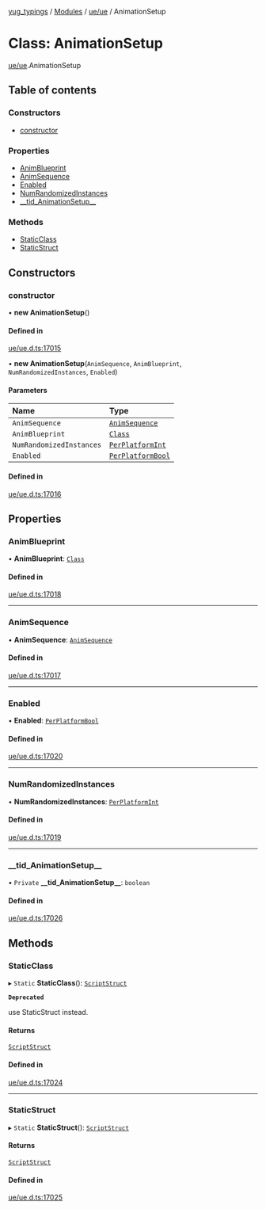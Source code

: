[yug_typings](../README.md) / [Modules](../modules.md) / [ue/ue](../modules/ue_ue.md) / AnimationSetup

# Class: AnimationSetup

[ue/ue](../modules/ue_ue.md).AnimationSetup

## Table of contents

### Constructors

- [constructor](ue_ue.AnimationSetup.md#constructor)

### Properties

- [AnimBlueprint](ue_ue.AnimationSetup.md#animblueprint)
- [AnimSequence](ue_ue.AnimationSetup.md#animsequence)
- [Enabled](ue_ue.AnimationSetup.md#enabled)
- [NumRandomizedInstances](ue_ue.AnimationSetup.md#numrandomizedinstances)
- [\_\_tid\_AnimationSetup\_\_](ue_ue.AnimationSetup.md#__tid_animationsetup__)

### Methods

- [StaticClass](ue_ue.AnimationSetup.md#staticclass)
- [StaticStruct](ue_ue.AnimationSetup.md#staticstruct)

## Constructors

### constructor

• **new AnimationSetup**()

#### Defined in

[ue/ue.d.ts:17015](https://github.com/YugMetaverse/yug_typings/blob/b7d9b19/ue/ue.d.ts#L17015)

• **new AnimationSetup**(`AnimSequence`, `AnimBlueprint`, `NumRandomizedInstances`, `Enabled`)

#### Parameters

| Name | Type |
| :------ | :------ |
| `AnimSequence` | [`AnimSequence`](ue_ue.AnimSequence.md) |
| `AnimBlueprint` | [`Class`](ue_ue.Class.md) |
| `NumRandomizedInstances` | [`PerPlatformInt`](ue_ue.PerPlatformInt.md) |
| `Enabled` | [`PerPlatformBool`](ue_ue.PerPlatformBool.md) |

#### Defined in

[ue/ue.d.ts:17016](https://github.com/YugMetaverse/yug_typings/blob/b7d9b19/ue/ue.d.ts#L17016)

## Properties

### AnimBlueprint

• **AnimBlueprint**: [`Class`](ue_ue.Class.md)

#### Defined in

[ue/ue.d.ts:17018](https://github.com/YugMetaverse/yug_typings/blob/b7d9b19/ue/ue.d.ts#L17018)

___

### AnimSequence

• **AnimSequence**: [`AnimSequence`](ue_ue.AnimSequence.md)

#### Defined in

[ue/ue.d.ts:17017](https://github.com/YugMetaverse/yug_typings/blob/b7d9b19/ue/ue.d.ts#L17017)

___

### Enabled

• **Enabled**: [`PerPlatformBool`](ue_ue.PerPlatformBool.md)

#### Defined in

[ue/ue.d.ts:17020](https://github.com/YugMetaverse/yug_typings/blob/b7d9b19/ue/ue.d.ts#L17020)

___

### NumRandomizedInstances

• **NumRandomizedInstances**: [`PerPlatformInt`](ue_ue.PerPlatformInt.md)

#### Defined in

[ue/ue.d.ts:17019](https://github.com/YugMetaverse/yug_typings/blob/b7d9b19/ue/ue.d.ts#L17019)

___

### \_\_tid\_AnimationSetup\_\_

• `Private` **\_\_tid\_AnimationSetup\_\_**: `boolean`

#### Defined in

[ue/ue.d.ts:17026](https://github.com/YugMetaverse/yug_typings/blob/b7d9b19/ue/ue.d.ts#L17026)

## Methods

### StaticClass

▸ `Static` **StaticClass**(): [`ScriptStruct`](ue_ue.ScriptStruct.md)

**`Deprecated`**

use StaticStruct instead.

#### Returns

[`ScriptStruct`](ue_ue.ScriptStruct.md)

#### Defined in

[ue/ue.d.ts:17024](https://github.com/YugMetaverse/yug_typings/blob/b7d9b19/ue/ue.d.ts#L17024)

___

### StaticStruct

▸ `Static` **StaticStruct**(): [`ScriptStruct`](ue_ue.ScriptStruct.md)

#### Returns

[`ScriptStruct`](ue_ue.ScriptStruct.md)

#### Defined in

[ue/ue.d.ts:17025](https://github.com/YugMetaverse/yug_typings/blob/b7d9b19/ue/ue.d.ts#L17025)
